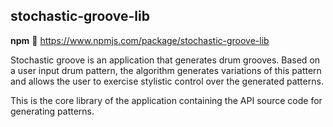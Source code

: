 stochastic-groove-lib
---
**npm**
:link: https://www.npmjs.com/package/stochastic-groove-lib

Stochastic groove is an application that generates drum grooves. Based on a user input drum pattern, the algorithm generates variations of this pattern and allows the user to exercise stylistic control over the generated patterns.

This is the core library of the application containing the API source code for generating patterns.
